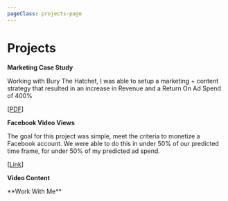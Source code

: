 ```yaml
---
pageClass: projects-page
---
```


<ToggleDarkMode>

</ToggleDarkMode>

# Projects



<ProjectCard image="/projects/done.png">

  
  **Marketing Case Study**
  
Working with Bury The Hatchet, I was able to setup a marketing + content strategy that resulted in an increase in Revenue and a Return On Ad Spend of 400%  
  
  [[PDF](https://cli.re/qAoenq)] 

</ProjectCard>



<ProjectCard image="/projects/done1.png">

  **Facebook Video Views**
  
The goal for this project was simple, meet the criteria to monetize a Facebook account. We were able to do this in under 50% of our predicted time frame, for under 50% of my predicted ad spend.

  [[Link](https://www.google.com)]

</ProjectCard>

<ProjectCard image="/projects/videowork.png">

  **Video Content**

</ProjectCard>

<WorkWithMe>
**Work With Me** 
</WorkWithMe>

<style lang="stylus">

.projects-page
  background-color #fafbfc

</style>
